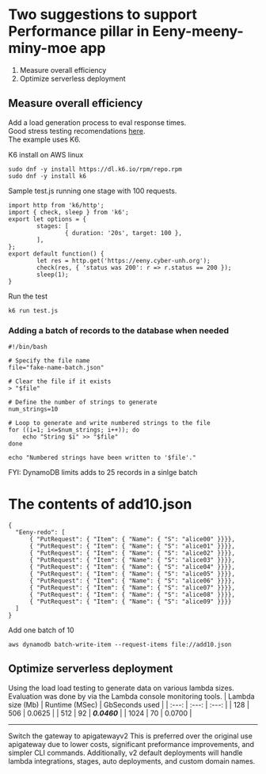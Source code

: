 # Two suggestions to support Performance pillar in Eeny-meeny-miny-moe app
1) Measure overall efficiency
2) Optimize serverless deployment
        
## Measure overall efficiency
Add a load generation process to eval response times.  
Good stress testing recomendations [here](https://www.inmotionhosting.com/support/server/server-usage/how-to-stress-test-your-website/).  
The example uses K6.
 
K6 install on AWS linux
```
sudo dnf -y install https://dl.k6.io/rpm/repo.rpm
sudo dnf -y install k6
```

Sample test.js running one stage with 100 requests.
```
import http from 'k6/http';
import { check, sleep } from 'k6';
export let options = {
        stages: [
                { duration: '20s', target: 100 },
        ],
};
export default function() {
        let res = http.get('https://eeny.cyber-unh.org');
        check(res, { 'status was 200': r => r.status == 200 });
        sleep(1);
}
```

Run the test
```
k6 run test.js
```
### Adding a batch of records to the database when needed

```
#!/bin/bash

# Specify the file name
file="fake-name-batch.json"

# Clear the file if it exists
> "$file"

# Define the number of strings to generate
num_strings=10

# Loop to generate and write numbered strings to the file
for ((i=1; i<=$num_strings; i++)); do
    echo "String $i" >> "$file"
done

echo "Numbered strings have been written to '$file'."
```
FYI: DynamoDB limits adds to 25 records in a sinlge batch

# The contents of add10.json
```
{
  "Eeny-redo": [
      { "PutRequest": { "Item": { "Name": { "S": "alice00" }}}},
      { "PutRequest": { "Item": { "Name": { "S": "alice01" }}}},
      { "PutRequest": { "Item": { "Name": { "S": "alice02" }}}},
      { "PutRequest": { "Item": { "Name": { "S": "alice03" }}}},
      { "PutRequest": { "Item": { "Name": { "S": "alice04" }}}},
      { "PutRequest": { "Item": { "Name": { "S": "alice05" }}}},
      { "PutRequest": { "Item": { "Name": { "S": "alice06" }}}},
      { "PutRequest": { "Item": { "Name": { "S": "alice07" }}}},
      { "PutRequest": { "Item": { "Name": { "S": "alice08" }}}},
      { "PutRequest": { "Item": { "Name": { "S": "alice09" }}}}
  ]
}

```
Add one batch of 10
```
aws dynamodb batch-write-item --request-items file://add10.json  
```


## Optimize serverless deployment
Using the load load testing to generate data on various lambda sizes.
Evaluation was done by via the Lambda console monitoring tools.
| Lambda size (Mb)  | Runtime (MSec)  | GbSeconds used |
| :---: | :---: | :---: |
|  128    |   506    |   0.0625  |
|  512    |    92    |  **_0.0460_**  |
|  1024   |    70    |   0.0700  |

---
Switch the gateway to apigatewayv2
This is preferred over the original use apigateway due to lower costs,
significant preformance improvements, and simpler CLI commands.
Additionally, v2 default deployments will handle lambda integrations,
stages, auto deployments, and custom domain names.  

